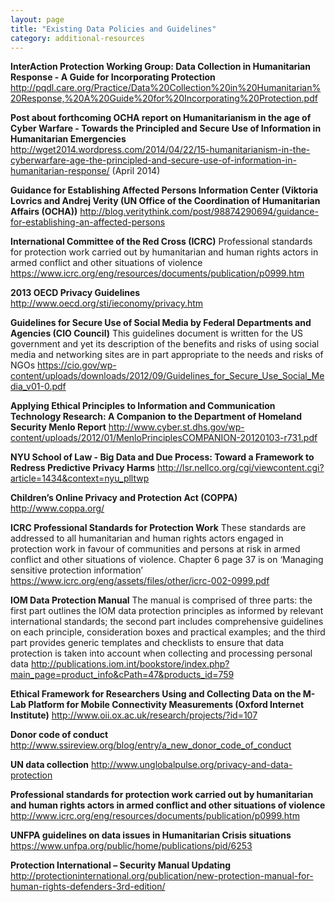 ```yaml
---
layout: page
title: "Existing Data Policies and Guidelines"
category: additional-resources
---
```

**InterAction Protection Working Group: Data Collection in Humanitarian Response - A Guide for Incorporating Protection**
http://pqdl.care.org/Practice/Data%20Collection%20in%20Humanitarian%20Response,%20A%20Guide%20for%20Incorporating%20Protection.pdf

**Post about forthcoming OCHA report on Humanitarianism in the age of Cyber Warfare - Towards the Principled and Secure Use of Information in Humanitarian Emergencies**
http://wget2014.wordpress.com/2014/04/22/15-humanitarianism-in-the-cyberwarfare-age-the-principled-and-secure-use-of-information-in-humanitarian-response/ (April 2014)

**Guidance for Establishing Affected Persons Information Center (Viktoria Lovrics and Andrej Verity (UN Office of the Coordination of Humanitarian Affairs (OCHA))**
http://blog.veritythink.com/post/98874290694/guidance-for-establishing-an-affected-persons

**International Committee of the Red Cross (ICRC)**
Professional standards for protection work carried out by humanitarian and human rights actors in armed conflict and other situations of violence
https://www.icrc.org/eng/resources/documents/publication/p0999.htm

**2013 OECD Privacy Guidelines**
http://www.oecd.org/sti/ieconomy/privacy.htm

**Guidelines for Secure Use of Social Media by Federal Departments and Agencies (CIO Council)**
This guidelines document is written for the US government and yet its description of the benefits and risks of using social media and networking sites are in part appropriate to the needs and risks of NGOs
https://cio.gov/wp-content/uploads/downloads/2012/09/Guidelines_for_Secure_Use_Social_Media_v01-0.pdf

**Applying Ethical Principles to Information and Communication Technology Research: A Companion to the Department of Homeland Security Menlo Report**
http://www.cyber.st.dhs.gov/wp-content/uploads/2012/01/MenloPrinciplesCOMPANION-20120103-r731.pdf

**NYU School of Law - Big Data and Due Process: Toward a Framework to Redress Predictive Privacy Harms**
http://lsr.nellco.org/cgi/viewcontent.cgi?article=1434&context=nyu_plltwp

**Children’s Online Privacy and Protection Act (COPPA)**
http://www.coppa.org/

**ICRC Professional Standards for Protection Work**
These standards are addressed to all humanitarian and human rights actors engaged in protection work in favour of communities and persons at risk in armed conflict and other situations of violence. Chapter 6 page 37 is on ‘Managing sensitive protection information’
https://www.icrc.org/eng/assets/files/other/icrc-002-0999.pdf

**IOM Data Protection Manual**
The manual is comprised of three parts: the first part outlines the IOM data protection principles as informed by relevant international standards; the second part includes comprehensive guidelines on each principle, consideration boxes and practical examples; and the third part provides generic templates and checklists to ensure that data protection is taken into account when collecting and processing personal data
http://publications.iom.int/bookstore/index.php?main_page=product_info&cPath=47&products_id=759

**Ethical Framework for Researchers Using and Collecting Data on the M-Lab Platform for Mobile Connectivity Measurements (Oxford Internet Institute)**
http://www.oii.ox.ac.uk/research/projects/?id=107

**Donor code of conduct**
http://www.ssireview.org/blog/entry/a_new_donor_code_of_conduct

**UN data collection**
http://www.unglobalpulse.org/privacy-and-data-protection

**Professional standards for protection work carried out by humanitarian and human rights actors in armed conflict and other situations of violence**
http://www.icrc.org/eng/resources/documents/publication/p0999.htm

**UNFPA guidelines on data issues in Humanitarian Crisis situations**
https://www.unfpa.org/public/home/publications/pid/6253

**Protection International – Security Manual Updating**
http://protectioninternational.org/publication/new-protection-manual-for-human-rights-defenders-3rd-edition/
